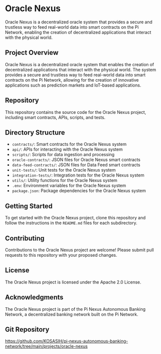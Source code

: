 Oracle Nexus
============

Oracle Nexus is a decentralized oracle system that provides a secure and trustless way to feed real-world data into smart contracts on the Pi Network, enabling the creation of decentralized applications that interact with the physical world.

Project Overview
---------------

Oracle Nexus is a decentralized oracle system that enables the creation of decentralized applications that interact with the physical world. The system provides a secure and trustless way to feed real-world data into smart contracts on the Pi Network, allowing for the creation of innovative applications such as prediction markets and IoT-based applications.

Repository
----------

This repository contains the source code for the Oracle Nexus project, including smart contracts, APIs, scripts, and tests.

Directory Structure
-------------------

* `contracts/`: Smart contracts for the Oracle Nexus system
* `api/`: APIs for interacting with the Oracle Nexus system
* `scripts/`: Scripts for data ingestion and processing
* `oracle-contracts/`: JSON files for Oracle Nexus smart contracts
* `data-feed-contracts/`: JSON files for Data Feed smart contracts
* `unit-tests/`: Unit tests for the Oracle Nexus system
* `integration-tests/`: Integration tests for the Oracle Nexus system
* `utils/`: Utility functions for the Oracle Nexus system
* `.env`: Environment variables for the Oracle Nexus system
* `package.json`: Package dependencies for the Oracle Nexus system

Getting Started
---------------

To get started with the Oracle Nexus project, clone this repository and follow the instructions in the `README.md` files for each subdirectory.

Contributing
------------

Contributions to the Oracle Nexus project are welcome! Please submit pull requests to this repository with your proposed changes.

License
-------

The Oracle Nexus project is licensed under the Apache 2.0 License.

Acknowledgments
---------------

The Oracle Nexus project is part of the Pi Nexus Autonomous Banking Network, a decentralized banking network built on the Pi Network.

Git Repository
--------------

https://github.com/KOSASIH/pi-nexus-autonomous-banking-network/tree/main/projects/oracle-nexus
